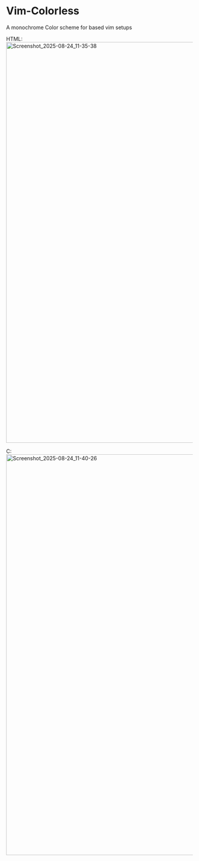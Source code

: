 # Vim-Colorless
A monochrome Color scheme for based vim setups

HTML:
<img width="1920" height="1080" alt="Screenshot_2025-08-24_11-35-38" src="https://github.com/user-attachments/assets/cc271bc5-7565-4477-a1a7-d7ef75afe6e1" />

C:
<img width="1920" height="1080" alt="Screenshot_2025-08-24_11-40-26" src="https://github.com/user-attachments/assets/3b20a09b-f2fc-4980-b0da-7e3ac2bf6871" />
